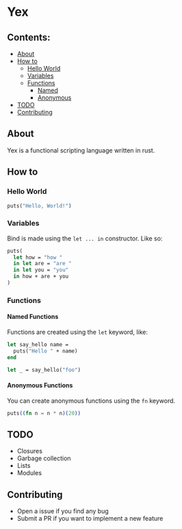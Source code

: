 # Yex

## Contents:

  * [About](#about)
  * [How to](#how-to)
    * [Hello World](#hello-world)
    * [Variables](#variables)
    * [Functions](#functions)
      * [Named](#named-functions)
      * [Anonymous](#anonymous-functions)
  * [TODO](#todo)
  * [Contributing](#contributing)

## About

Yex is a functional scripting language written in rust. <!--TODO: More information-->

## How to

### Hello World

```ml
puts("Hello, World!")
```

### Variables

Bind is made using the `let ... in` constructor. Like so:

```ml
puts(
  let how = "how "
  in let are = "are "
  in let you = "you"
  in how + are + you
)
```

### Functions

#### Named Functions

Functions are created using the `let` keyword, like:

```ml
let say_hello name =
  puts("Hello " + name)
end

let _ = say_hello("foo")
```

#### Anonymous Functions

You can create anonymous functions using the `fn` keyword.

```elixir
puts((fn n = n * n)(20))
```

## TODO
  * Closures
  * Garbage collection
  * Lists
  * Modules

## Contributing
  * Open a issue if you find any bug
  * Submit a PR if you want to implement a new feature
